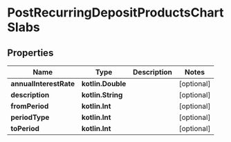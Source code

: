 
# PostRecurringDepositProductsChartSlabs

## Properties
| Name | Type | Description | Notes |
| ------------ | ------------- | ------------- | ------------- |
| **annualInterestRate** | **kotlin.Double** |  |  [optional] |
| **description** | **kotlin.String** |  |  [optional] |
| **fromPeriod** | **kotlin.Int** |  |  [optional] |
| **periodType** | **kotlin.Int** |  |  [optional] |
| **toPeriod** | **kotlin.Int** |  |  [optional] |



